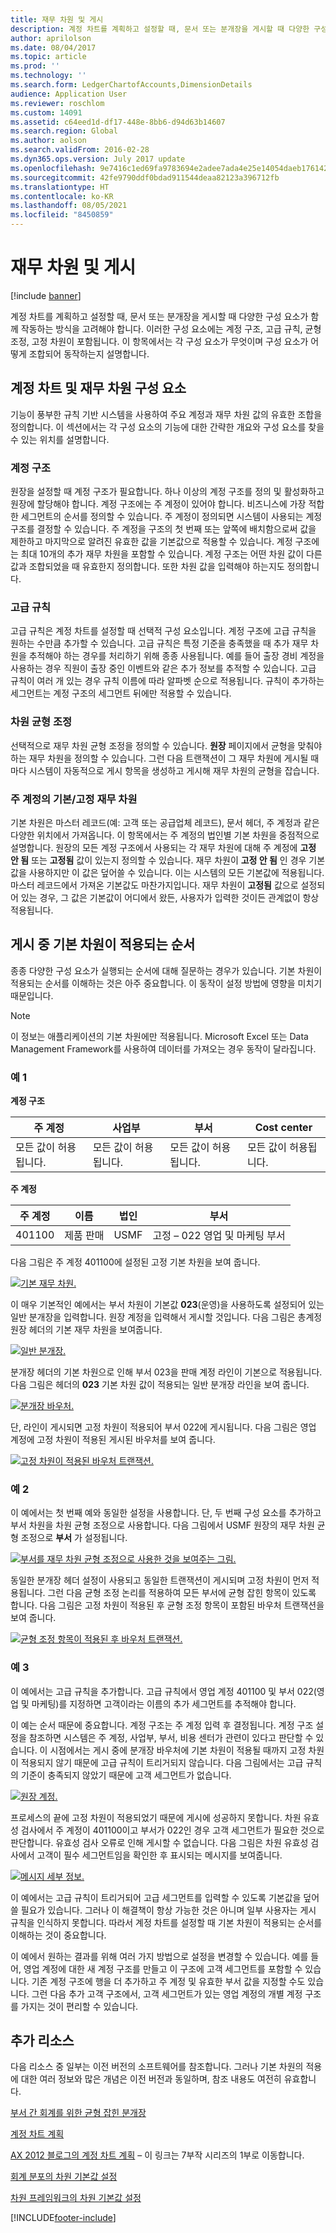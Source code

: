 ```yaml
---
title: 재무 차원 및 게시
description: 계정 차트를 계획하고 설정할 때, 문서 또는 분개장을 게시할 때 다양한 구성 요소가 함께 작동하는 방식을 고려해야 합니다. 이러한 구성 요소에는 계정 구조, 고급 규칙, 균형 조정, 고정 차원이 포함됩니다. 이 항목에서는 각 구성 요소가 무엇이며 구성 요소가 어떻게 조합되어 동작하는지 설명합니다.
author: aprilolson
ms.date: 08/04/2017
ms.topic: article
ms.prod: ''
ms.technology: ''
ms.search.form: LedgerChartofAccounts,DimensionDetails
audience: Application User
ms.reviewer: roschlom
ms.custom: 14091
ms.assetid: c64eed1d-df17-448e-8bb6-d94d63b14607
ms.search.region: Global
ms.author: aolson
ms.search.validFrom: 2016-02-28
ms.dyn365.ops.version: July 2017 update
ms.openlocfilehash: 9e7416c1ed69fa9783694e2adee7ada4e25e14054daeb1761428855690eb522f
ms.sourcegitcommit: 42fe9790ddf0bdad911544deaa82123a396712fb
ms.translationtype: HT
ms.contentlocale: ko-KR
ms.lasthandoff: 08/05/2021
ms.locfileid: "8450859"
---
```

# <a name="financial-dimensions-and-posting"></a>재무 차원 및 게시 

[!include [banner](../includes/banner.md)]

계정 차트를 계획하고 설정할 때, 문서 또는 분개장을 게시할 때 다양한 구성 요소가 함께 작동하는 방식을 고려해야 합니다. 이러한 구성 요소에는 계정 구조, 고급 규칙, 균형 조정, 고정 차원이 포함됩니다. 이 항목에서는 각 구성 요소가 무엇이며 구성 요소가 어떻게 조합되어 동작하는지 설명합니다.

## <a name="chart-of-accounts-and-financial-dimension-components"></a>계정 차트 및 재무 차원 구성 요소

기능이 풍부한 규칙 기반 시스템을 사용하여 주요 계정과 재무 차원 값의 유효한 조합을 정의합니다. 이 섹션에서는 각 구성 요소의 기능에 대한 간략한 개요와 구성 요소를 찾을 수 있는 위치를 설명합니다.

### <a name="account-structures"></a>계정 구조

원장을 설정할 때 계정 구조가 필요합니다. 하나 이상의 계정 구조를 정의 및 활성화하고 원장에 할당해야 합니다. 계정 구조에는 주 계정이 있어야 합니다. 비즈니스에 가장 적합한 세그먼트의 순서를 정의할 수 있습니다. 주 계정이 정의되면 시스템이 사용되는 계정 구조를 결정할 수 있습니다. 주 계정을 구조의 첫 번째 또는 앞쪽에 배치함으로써 값을 제한하고 마지막으로 알려진 유효한 값을 기본값으로 적용할 수 있습니다. 계정 구조에는 최대 10개의 추가 재무 차원을 포함할 수 있습니다. 계정 구조는 어떤 차원 값이 다른 값과 조합되었을 때 유효한지 정의합니다. 또한 차원 값을 입력해야 하는지도 정의합니다.

### <a name="advanced-rules"></a>고급 규칙

고급 규칙은 계정 차트를 설정할 때 선택적 구성 요소입니다. 계정 구조에 고급 규칙을 원하는 수만큼 추가할 수 있습니다. 고급 규칙은 특정 기준을 충족했을 때 추가 재무 차원을 추적해야 하는 경우를 처리하기 위해 종종 사용됩니다. 예를 들어 출장 경비 계정을 사용하는 경우 직원이 출장 중인 이벤트와 같은 추가 정보를 추적할 수 있습니다. 고급 규칙이 여러 개 있는 경우 규칙 이름에 따라 알파벳 순으로 적용됩니다. 규칙이 추가하는 세그먼트는 계정 구조의 세그먼트 뒤에만 적용할 수 있습니다.

### <a name="balancing-dimension"></a>차원 균형 조정

선택적으로 재무 차원 균형 조정을 정의할 수 있습니다. **원장** 페이지에서 균형을 맞춰야 하는 재무 차원을 정의할 수 있습니다. 그런 다음 트랜잭션이 그 재무 차원에 게시될 때마다 시스템이 자동적으로 게시 항목을 생성하고 게시해 재무 차원의 균형을 잡습니다.

### <a name="defaultfixed-financial-dimensions-on-the-main-account"></a>주 계정의 기본/고정 재무 차원

기본 차원은 마스터 레코드(예: 고객 또는 공급업체 레코드), 문서 헤더, 주 계정과 같은 다양한 위치에서 가져옵니다. 이 항목에서는 주 계정의 법인별 기본 차원을 중점적으로 설명합니다. 원장의 모든 계정 구조에서 사용되는 각 재무 차원에 대해 주 계정에 **고정 안 됨** 또는 **고정됨** 값이 있는지 정의할 수 있습니다. 재무 차원이 **고정 안 됨** 인 경우 기본값을 사용하지만 이 값은 덮어쓸 수 있습니다. 이는 시스템의 모든 기본값에 적용됩니다. 마스터 레코드에서 가져온 기본값도 마찬가지입니다. 재무 차원이 **고정됨** 값으로 설정되어 있는 경우, 그 값은 기본값이 어디에서 왔든, 사용자가 입력한 것이든 관계없이 항상 적용됩니다.

## <a name="order-in-which-default-dimensions-are-applied-during-posting"></a>게시 중 기본 차원이 적용되는 순서

종종 다양한 구성 요소가 실행되는 순서에 대해 질문하는 경우가 있습니다. 기본 차원이 적용되는 순서를 이해하는 것은 아주 중요합니다. 이 동작이 설정 방법에 영향을 미치기 때문입니다.

> [!NOTE]
> 이 정보는 애플리케이션의 기본 차원에만 적용됩니다. Microsoft Excel 또는 Data Management Framework를 사용하여 데이터를 가져오는 경우 동작이 달라집니다.

### <a name="example-1"></a>예 1

**계정 구조**

| 주 계정            | 사업부           | 부서              | Cost center             |
|-------------------------|-------------------------|-------------------------|-------------------------|
| 모든 값이 허용됩니다. | 모든 값이 허용됩니다. | 모든 값이 허용됩니다. | 모든 값이 허용됩니다. |

**주 계정**

| 주 계정 | 이름          | 법인 | 부서                                 |
|--------------|---------------|--------------|--------------------------------------------|
| 401100       | 제품 판매 | USMF         | 고정 – 022 영업 및 마케팅 부서 |

다음 그림은 주 계정 401100에 설정된 고정 기본 차원을 보여 줍니다.

[![기본 재무 차원.](./media/default-dimensions.png)](./media/default-dimensions.png)

이 매우 기본적인 예에서는 부서 차원이 기본값 **023**(운영)을 사용하도록 설정되어 있는 일반 분개장을 입력합니다. 원장 계정을 입력해서 게시할 것입니다. 다음 그림은 총계정원장 헤더의 기본 재무 차원을 보여줍니다.

[![일반 분개장.](./media/general-journal.png)](./media/general-journal.png)

분개장 헤더의 기본 차원으로 인해 부서 023을 판매 계정 라인이 기본으로 적용됩니다. 다음 그림은 헤더의 **023** 기본 차원 값이 적용되는 일반 분개장 라인을 보여 줍니다.

[![분개장 바우처.](./media/journal-voucher.png)](./media/journal-voucher.png)

단, 라인이 게시되면 고정 차원이 적용되어 부서 022에 게시됩니다. 다음 그림은 영업 계정에 고정 차원이 적용된 게시된 바우처를 보여 줍니다.

[![고정 차원이 적용된 바우처 트랜잭션.](./media/voucher-transactions.png)](./media/voucher-transactions.png)

### <a name="example-2"></a>예 2

이 예에서는 첫 번째 예와 동일한 설정을 사용합니다. 단, 두 번째 구성 요소를 추가하고 부서 차원을 차원 균형 조정으로 사용합니다. 다음 그림에서 USMF 원장의 재무 차원 균형 조정으로 **부서** 가 설정됩니다.

[![부서를 재무 차원 균형 조정으로 사용한 것을 보여주는 그림.](./media/ledger.png)](./media/ledger.png)

동일한 분개장 헤더 설정이 사용되고 동일한 트랜잭션이 게시되며 고정 차원이 먼저 적용됩니다. 그런 다음 균형 조정 논리를 적용하여 모든 부서에 균형 잡힌 항목이 있도록 합니다. 다음 그림은 고정 차원이 적용된 후 균형 조정 항목이 포함된 바우처 트랜잭션을 보여 줍니다.

[![균형 조정 항목이 적용된 후 바우처 트랜잭션.](./media/voucher-transactions2.png)](./media/voucher-transactions2.png)

### <a name="example-3"></a>예 3

이 예에서는 고급 규칙을 추가합니다. 고급 규칙에서 영업 계정 401100 및 부서 022(영업 및 마케팅)를 지정하면 고객이라는 이름의 추가 세그먼트를 추적해야 합니다.

이 예는 순서 때문에 중요합니다. 계정 구조는 주 계정 입력 후 결정됩니다. 계정 구조 설정을 참조하면 시스템은 주 계정, 사업부, 부서, 비용 센터가 관련이 있다고 판단할 수 있습니다. 이 시점에서는 게시 중에 분개장 바우처에 기본 차원이 적용될 때까지 고정 차원이 적용되지 않기 때문에 고급 규칙이 트리거되지 않습니다. 다음 그림에서는 고급 규칙의 기준이 충족되지 않았기 때문에 고객 세그먼트가 없습니다.

[![원장 계정.](./media/drop-down.png)](./media/drop-down.png)

프로세스의 끝에 고정 차원이 적용되었기 때문에 게시에 성공하지 못합니다. 차원 유효성 검사에서 주 계정이 401100이고 부서가 022인 경우 고객 세그먼트가 필요한 것으로 판단합니다. 유효성 검사 오류로 인해 게시할 수 없습니다. 다음 그림은 차원 유효성 검사에서 고객이 필수 세그먼트임을 확인한 후 표시되는 메시지를 보여줍니다.

[![메시지 세부 정보.](./media/message.png)](./media/message.png)

이 예에서는 고급 규칙이 트리거되어 고급 세그먼트를 입력할 수 있도록 기본값을 덮어쓸 필요가 있습니다. 그러나 이 해결책이 항상 가능한 것은 아니며 일부 사용자는 게시 규칙을 인식하지 못합니다. 따라서 계정 차트를 설정할 때 기본 차원이 적용되는 순서를 이해하는 것이 중요합니다.

이 예에서 원하는 결과를 위해 여러 가지 방법으로 설정을 변경할 수 있습니다. 예를 들어, 영업 계정에 대한 새 계정 구조를 만들고 이 구조에 고객 세그먼트를 포함할 수 있습니다. 기존 계정 구조에 행을 더 추가하고 주 계정 및 유효한 부서 값을 지정할 수도 있습니다. 그런 다음 추가 고객 구조에서, 고객 세그먼트가 있는 영업 계정의 개별 계정 구조를 가지는 것이 편리할 수 있습니다.

## <a name="additional-resources"></a>추가 리소스 

다음 리소스 중 일부는 이전 버전의 소프트웨어를 참조합니다. 그러나 기본 차원의 적용에 대한 여러 정보와 많은 개념은 이전 버전과 동일하며, 참조 내용도 여전히 유효합니다.

[부서 간 회계를 위한 균형 잡힌 분개장](example-balanced-journals-interunit-accounting.md)

[계정 차트 계획](plan-chart-of-accounts.md) 

[AX 2012 블로그의 계정 차트 계획](/archive/blogs/axsa/planning-your-chart-of-accounts-in-ax-2012-part-1-of-7) – 이 링크는 7부작 시리즈의 1부로 이동합니다.

[회계 분포의 차원 기본값 설정](/archive/blogs/ax_gfm_framework_team_blog/dimension-defaulting-in-accounting-distributions-part-1-introduction)

[차원 프레임워크의 차원 기본값 설정](/archive/blogs/ax_gfm_framework_team_blog/dimension-defaulting-part-1-financial-dimensions-discovery)


[!INCLUDE[footer-include](../../includes/footer-banner.md)]
